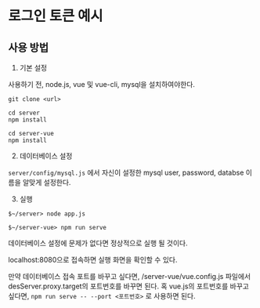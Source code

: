 # 로그인 토큰 예시


## 사용 방법

1. 기본 설정

사용하기 전, node.js, vue 및 vue-cli, mysql을 설치하여야한다.

```shell
git clone <url>

cd server
npm install

cd server-vue
npm install
```

2. 데이터베이스 설정

```server/config/mysql.js``` 에서 자신이 설정한 mysql user, password, databse 이름을 알맞게 설정한다.

3. 실행

```shell
$~/server> node app.js

$~/server-vue> npm run serve
```

데이터베이스 설정에 문제가 없다면 정상적으로 실행 될 것이다.

localhost:8080으로 접속하면 실행 화면을 확인할 수 있다.

만약 데이터베이스 접속 포트를 바꾸고 싶다면, /server-vue/vue.config.js 파일에서 desServer.proxy.target의 포트번호를 바꾸면 된다.
혹 vue.js의 포트번호를 바꾸고 싶다면, ```npm run serve -- --port <포트번호>``` 로 사용하면 된다.
